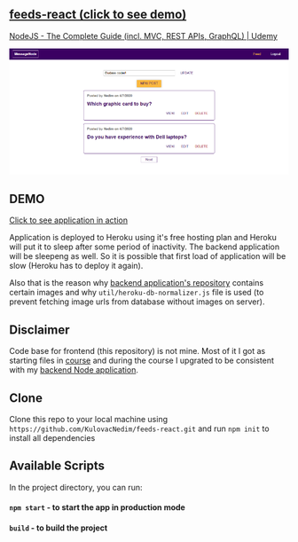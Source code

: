 ﻿## [feeds-react (click to see demo)](https://feeds-react.herokuapp.com/)

[NodeJS - The Complete Guide (incl. MVC, REST APIs, GraphQL) | Udemy](https://www.udemy.com/course/nodejs-the-complete-guide/)

<img src="feeds.PNG" title="shop" alt="feeds.PNG">


## DEMO
[Click to see application in action](https://feeds-react.herokuapp.com/)

Application is deployed to Heroku using it's free hosting plan and Heroku will put it to sleep after some period of inactivity. The backend application will be sleepeng as well. So it is possible that first load of application will be slow (Heroku has to deploy it again).

Also that is the reason why [backend application's repository](https://github.com/KulovacNedim/feeds-rest) contains certain images and why `util/heroku-db-normalizer.js` file is used (to prevent fetching image urls from database without images on server).

## Disclaimer

Code base for frontend (this repository) is not mine. Most of it I got as starting files in [course](https://www.udemy.com/course/nodejs-the-complete-guide/) and during the course I upgrated to be consistent with my [backend Node application](https://github.com/KulovacNedim/feeds-rest).

## Clone

Clone this repo to your local machine using `https://github.com/KulovacNedim/feeds-react.git`
and run `npm init` to install all dependencies

## Available Scripts

In the project directory, you can run:

#### `npm start` - to start the app in production mode
#### `build` - to build the project
